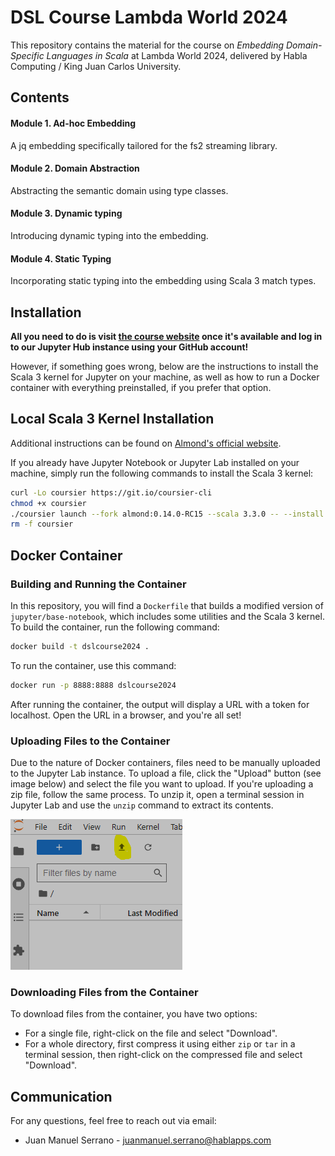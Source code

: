 # DSL Course Lambda World 2024

This repository contains the material for the course on *Embedding Domain-Specific Languages in Scala* at Lambda World 2024, delivered by Habla Computing / King Juan Carlos University.

## Contents

#### Module 1. Ad-hoc Embedding
A jq embedding specifically tailored for the fs2 streaming library.

#### Module 2. Domain Abstraction
Abstracting the semantic domain using type classes.

#### Module 3. Dynamic typing
Introducing dynamic typing into the embedding.

#### Module 4. Static Typing
Incorporating static typing into the embedding using Scala 3 match types.


## Installation

**All you need to do is visit [the course website](https://lambdaws.hablapps.com) once it's available and log in to our Jupyter Hub instance using your GitHub account!**

However, if something goes wrong, below are the instructions to install the Scala 3 kernel for Jupyter on your machine, as well as how to run a Docker container with everything preinstalled, if you prefer that option.

## Local Scala 3 Kernel Installation

Additional instructions can be found on [Almond's official website](https://almond.sh).

If you already have Jupyter Notebook or Jupyter Lab installed on your machine, simply run the following commands to install the Scala 3 kernel:


```sh
curl -Lo coursier https://git.io/coursier-cli
chmod +x coursier
./coursier launch --fork almond:0.14.0-RC15 --scala 3.3.0 -- --install --id scala3 --display-name "Scala 3"
rm -f coursier
```

## Docker Container

### Building and Running the Container

In this repository, you will find a `Dockerfile` that builds a modified version of `jupyter/base-notebook`, which includes some utilities and the Scala 3 kernel. To build the container, run the following command:

```sh
docker build -t dslcourse2024 .
```

To run the container, use this command:

```sh
docker run -p 8888:8888 dslcourse2024
```

After running the container, the output will display a URL with a token for localhost. Open the URL in a browser, and you're all set!

### Uploading Files to the Container

Due to the nature of Docker containers, files need to be manually uploaded to the Jupyter Lab instance. To upload a file, click the "Upload" button (see image below) and select the file you want to upload. If you're uploading a zip file, follow the same process. To unzip it, open a terminal session in Jupyter Lab and use the `unzip` command to extract its contents.

![](images/jupyteruploadbutton.png)

### Downloading Files from the Container

To download files from the container, you have two options:

 * For a single file, right-click on the file and select "Download".
 * For a whole directory, first compress it using either `zip` or `tar` in a terminal session, then right-click on the compressed file and select "Download".

## Communication

For any questions, feel free to reach out via email:

 * Juan Manuel Serrano - juanmanuel.serrano@hablapps.com
